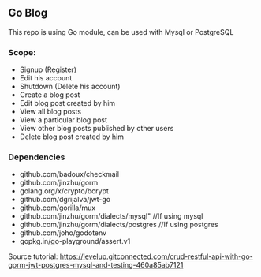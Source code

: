 ## Go Blog
This repo is using Go module, can be used with Mysql or PostgreSQL

### Scope:
- Signup (Register)
- Edit his account
- Shutdown (Delete his account)
- Create a blog post
- Edit blog post created by him
- View all blog posts
- View a particular blog post
- View other blog posts published by other users
- Delete blog post created by him

### Dependencies
- github.com/badoux/checkmail
- github.com/jinzhu/gorm
- golang.org/x/crypto/bcrypt
- github.com/dgrijalva/jwt-go
- github.com/gorilla/mux
- github.com/jinzhu/gorm/dialects/mysql" //If using mysql
- github.com/jinzhu/gorm/dialects/postgres //If using postgres
- github.com/joho/godotenv
- gopkg.in/go-playground/assert.v1

Source tutorial: https://levelup.gitconnected.com/crud-restful-api-with-go-gorm-jwt-postgres-mysql-and-testing-460a85ab7121